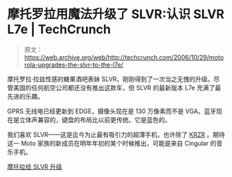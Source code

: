 # 摩托罗拉用魔法升级了 SLVR:认识 SLVR L7e | TechCrunch

> 原文：<https://web.archive.org/web/http://techcrunch.com/2006/10/29/motorola-upgrades-the-slvr-to-the-l7e/>

摩托罗拉·拉兹性感的糖果酒吧表妹 SLVR，刚刚得到了一次当之无愧的升级。尽管美国的任何航空公司都还没有推出这款车，但 SLVR 的最新版本 L7e 充满了最先进的乐趣。

GPRS 无线电已经更新到 EDGE，摄像头现在是 130 万像素而不是 VGA，蓝牙现在是立体声兼容的，键盘的布局比以前更传统。它是蓝色的。

我们喜欢 SLVR——这是迄今为止最有吸引力的超薄手机，也许除了 [KRZR](https://web.archive.org/web/20160220092335/http://crunchgear.com/2006/09/28/verizon-quietly-launches-the-moto-krzr/) 。期待这一 Moto 家族的新成员在明年年初的某个时候推出，可能是来自 Cingular 的音乐手机。

[摩托拉给 SLVR 升级](https://web.archive.org/web/20160220092335/http://www.phonescoop.com/news/item.php?n=1944)